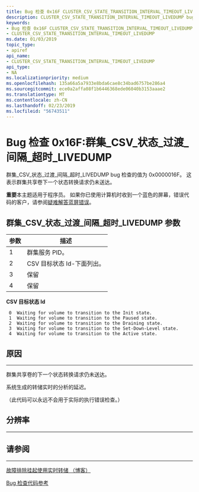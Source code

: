 ```yaml
---
title: Bug 检查 0x16F CLUSTER_CSV_STATE_TRANSITION_INTERVAL_TIMEOUT_LIVEDUMP
description: CLUSTER_CSV_STATE_TRANSITION_INTERVAL_TIMEOUT_LIVEDUMP bug 检查具有 0x0000016F 值。 这表示群集共享卷下一个状态转换请求仍未送达。
keywords:
- Bug 检查 0x16F CLUSTER_CSV_STATE_TRANSITION_INTERVAL_TIMEOUT_LIVEDUMP
- CLUSTER_CSV_STATE_TRANSITION_INTERVAL_TIMEOUT_LIVEDUMP
ms.date: 01/03/2019
topic_type:
- apiref
api_name:
- CLUSTER_CSV_STATE_TRANSITION_INTERVAL_TIMEOUT_LIVEDUMP
api_type:
- NA
ms.localizationpriority: medium
ms.openlocfilehash: 135a66a5a7933e8bda6cae8c34bad6757be286a4
ms.sourcegitcommit: ece0a2affa08f1b6446368ede06040b3153aaae2
ms.translationtype: MT
ms.contentlocale: zh-CN
ms.lasthandoff: 02/23/2019
ms.locfileid: "56743511"
---
```

# <a name="bug-check-0x16f-clustercsvstatetransitionintervaltimeoutlivedump"></a>Bug 检查 0x16F:群集\_CSV\_状态\_过渡\_间隔\_超时\_LIVEDUMP

群集\_CSV\_状态\_过渡\_间隔\_超时\_LIVEDUMP bug 检查的值为 0x0000016F。 这表示群集共享卷下一个状态转换请求仍未送达。

**重要**本主题适用于程序员。 如果你已使用计算机时收到一个蓝色的屏幕，错误代码的客户，请参阅[疑难解答蓝屏错误](https://windows.microsoft.com/windows-10/troubleshoot-blue-screen-errors)。


## <a name="clustercsvstatetransitionintervaltimeoutlivedump-parameters"></a>群集\_CSV\_状态\_过渡\_间隔\_超时\_LIVEDUMP 参数


|参数|描述|
|--- |--- |
|1| 群集服务 PID。|
|2| CSV 目标状态 Id-下面列出。 |
|3| 保留 |
|4| 保留 |


**CSV 目标状态 Id**

     0  Waiting for volume to transition to the Init state. 
     1  Waiting for volume to transition to the Paused state. 
     2  Waiting for volume to transition to the Draining state. 
     3  Waiting for volume to transition to the Set-Down-Level state. 
     4  Waiting for volume to transition to the Active state.


## <a name="cause"></a>原因
-----

群集共享卷的下一个状态转换请求仍未送达。

系统生成的转储实时的分析的延迟。

（此代码可以永远不会用于实际的执行错误检查。）


## <a name="resolution"></a>分辨率
----------
 

## <a name="see-also"></a>请参阅
----------

[故障排除挂起使用实时转储 （博客）](https://blogs.msdn.microsoft.com/clustering/2016/03/02/troubleshooting-hangs-using-live-dump/)

[Bug 检查代码参考](bug-check-code-reference2.md)




